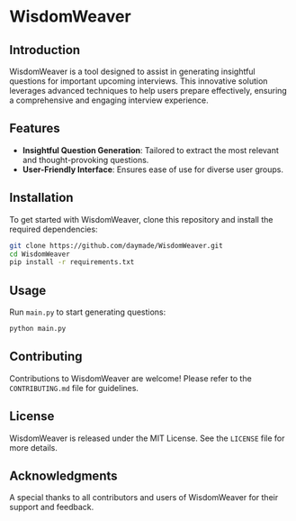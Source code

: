 # WisdomWeaver

## Introduction
WisdomWeaver is a tool designed to assist in generating insightful questions for important upcoming interviews. This innovative solution leverages advanced techniques to help users prepare effectively, ensuring a comprehensive and engaging interview experience.

## Features
- **Insightful Question Generation**: Tailored to extract the most relevant and thought-provoking questions.
- **User-Friendly Interface**: Ensures ease of use for diverse user groups.

## Installation
To get started with WisdomWeaver, clone this repository and install the required dependencies:

```bash
git clone https://github.com/daymade/WisdomWeaver.git
cd WisdomWeaver
pip install -r requirements.txt
```

## Usage
Run `main.py` to start generating questions:

```bash
python main.py
```

## Contributing
Contributions to WisdomWeaver are welcome! Please refer to the `CONTRIBUTING.md` file for guidelines.

## License
WisdomWeaver is released under the MIT License. See the `LICENSE` file for more details.

## Acknowledgments
A special thanks to all contributors and users of WisdomWeaver for their support and feedback.